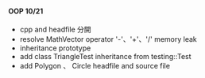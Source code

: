####  OOP 10/21

- cpp and headfile 分開
- resolve MathVector operator '-'、'+'、'/' memory leak
- inheritance prototype
- add class TriangleTest  inheritance from testing::Test
- add Polygon 、 Circle headfile and source file
